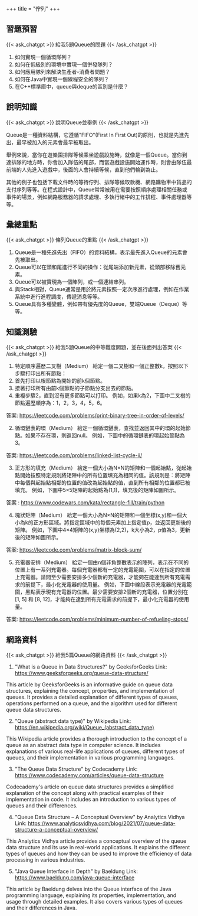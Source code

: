 +++
title = "佇列"
+++
## 習題預習
{{< ask_chatgpt >}}
給我5題Queue的問題
{{< /ask_chatgpt >}}



1. 如何實現一個循環隊列？
2. 如何在低級別的環境中實現一個併發隊列？
3. 如何應用隊列來解決生產者-消費者問題？
4. 如何在Java中實現一個線程安全的隊列？
5. 在C++標準庫中，queue與deque的區別是什麼？   

## 說明知識
{{< ask_chatgpt >}}
說明Queue並舉例
{{< /ask_chatgpt >}}



Queue是一種資料結構，它遵循"FIFO"(First In First Out)的原則，也就是先進先出，最早被加入的元素會最早被取出。

舉例來說，當你在遊樂園排隊等候乘坐遊戲設施時，就像是一個Queue。當你到達排隊的地方時，你會加入隊伍的尾部，而當遊戲設施開始運作時，則會由隊伍最前端的人先進入遊戲中，後面的人會持續等候，直到他們輪到為止。

其他的例子也包括下載文件時的等待佇列、排隊等候取款機、網路購物車中貨品的支付序列等等。在程式設計中，Queue常常被用在需要按照順序處理相關任務或事件的場景，例如網路服務器的請求處理、多執行緒中的工作排程、事件處理器等等。   

## 彙總重點
{{< ask_chatgpt >}}
條列Queue的重點
{{< /ask_chatgpt >}}



1. Queue是一種先進先出（FIFO）的資料結構，表示最先進入Queue的元素會先被取出。
2. Queue可以在頭和尾進行不同的操作：從尾端添加新元素，從頭部移除舊元素。
3. Queue可以被實現為一個陣列，或一個連結串列。
4. 與Stack相對，Queue通常是用於將元素按照一定次序進行處理，例如在作業系統中進行進程調度，傳遞消息等等。
5. Queue具有多種變體，例如帶有優先度的Queue，雙端Queue（Deque）等等。   

## 知識測驗
{{< ask_chatgpt >}}
給我5題Queue的中等難度問題，並在後面列出答案
{{< /ask_chatgpt >}}



1. 特定順序遍歷二叉樹（Medium）
給定一個二叉樹和一個正整數k，按照以下步驟打印出所有節點：
1. 首先打印以根節點為開始的前k個節點。
2. 接著打印所有由前k個節點的子節點分支出去的節點。
3. 重複步驟2，直到沒有更多節點可以打印。
例如，如果k為2，下圖中二叉樹的節點遍歷順序為：1，2，3，4，5，6。

答案: https://leetcode.com/problems/print-binary-tree-in-order-of-levels/



2. 循環鏈表的環（Medium）
給定一個循環鏈表，查找並返回其中的環的起始節點。如果不存在環，則返回null。
例如，下圖中的循環鏈表的環起始節點為3。

答案: https://leetcode.com/problems/linked-list-cycle-ii/


3. 正方形的填充（Medium）
給定一個大小為N×N的矩陣和一個起始點，從起始點開始按照特定規則將矩陣中的所有位置填充為相同的值。該規則是：將矩陣中每個與起始點相鄰的位置的值改為起始點的值，直到所有相鄰的位置都已被填充。
例如，下圖中5×5矩陣的起始點為(1,1)，填充後的矩陣如圖所示。

答案 : https://www.codewars.com/kata/rectangle-fill/train/python



4. 塊狀矩陣（Medium）
給定一個大小為N×N的矩陣和一個坐標(x,y)和一個大小為k的正方形區域。將指定區域中的每個元素加上指定值p，並返回更新後的矩陣。
例如，下圖中4×4矩陣的(x,y)坐標為(2,2)，k大小為2，p值為3，更新後的矩陣如圖所示。

答案: https://leetcode.com/problems/matrix-block-sum/


5. 充電器安排（Medium）
給定一個由n個非負整數表示的陣列，表示在不同的位置上有一系列充電器。每個充電器都有一定的充電範圍，可以在指定的位置上充電器。請問至少需要安排多少個新的充電器，才能夠在能達到所有充電需求的前提下，最小化充電器的使用量。
例如，下圖中線段表示充電器的充電範圍，黑點表示現有充電器的位置。最少需要安排2個新的充電器，位置分別在[1, 5] 和 [8, 12]，才能夠在達到所有充電需求的前提下，最小化充電器的使用量。

答案: https://leetcode.com/problems/minimum-number-of-refueling-stops/   

## 網路資料
{{< ask_chatgpt >}}
給我5篇Queue的網路資料
{{< /ask_chatgpt >}}



1. "What is a Queue in Data Structures?" by GeeksforGeeks
Link: https://www.geeksforgeeks.org/queue-data-structure/

This article by GeeksforGeeks is an informative guide on queue data structures, explaining the concept, properties, and implementation of queues. It provides a detailed explanation of different types of queues, operations performed on a queue, and the algorithm used for different queue data structures.

2. "Queue (abstract data type)" by Wikipedia
Link: https://en.wikipedia.org/wiki/Queue_(abstract_data_type)

This Wikipedia article provides a thorough introduction to the concept of a queue as an abstract data type in computer science. It includes explanations of various real-life applications of queues, different types of queues, and their implementation in various programming languages.

3. "The Queue Data Structure" by Codecademy
Link: https://www.codecademy.com/articles/queue-data-structure

Codecademy's article on queue data structures provides a simplified explanation of the concept along with practical examples of their implementation in code. It includes an introduction to various types of queues and their differences.

4. "Queue Data Structure – A Conceptual Overview" by Analytics Vidhya
Link: https://www.analyticsvidhya.com/blog/2021/07/queue-data-structure-a-conceptual-overview/

This Analytics Vidhya article provides a conceptual overview of the queue data structure and its use in real-world applications. It explains the different types of queues and how they can be used to improve the efficiency of data processing in various industries.

5. "Java Queue Interface in Depth" by Baeldung
Link: https://www.baeldung.com/java-queue-interface

This article by Baeldung delves into the Queue interface of the Java programming language, explaining its properties, implementation, and usage through detailed examples. It also covers various types of queues and their differences in Java.   

